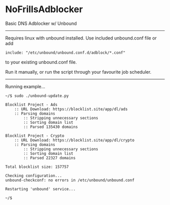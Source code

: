 # NoFrillsAdblocker
Basic DNS Adblocker w/ Unbound

***

Requires linux with unbound installed.
Use included unbound.conf file or add
```
include: "/etc/unbound/unbound.conf.d/adblock/*.conf"
```
to your existing unbound.conf file.

Run it manually, or run the script through your favourite job scheduler.

***

Running example...
```
~/$ sudo ./unbound-update.py

Blocklist Project - Ads
	:: URL Download: https://blocklist.site/app/dl/ads
	:: Parsing domains
		:: Stripping unnecessary sections
		:: Sorting domain list
		:: Parsed 135430 domains

Blocklist Project - Crypto
	:: URL Download: https://blocklist.site/app/dl/crypto
	:: Parsing domains
		:: Stripping unnecessary sections
		:: Sorting domain list
		:: Parsed 22327 domains

Total blocklist size: 157757

Checking configuration...
unbound-checkconf: no errors in /etc/unbound/unbound.conf

Restarting 'unbound' service...

~/$ 
```
